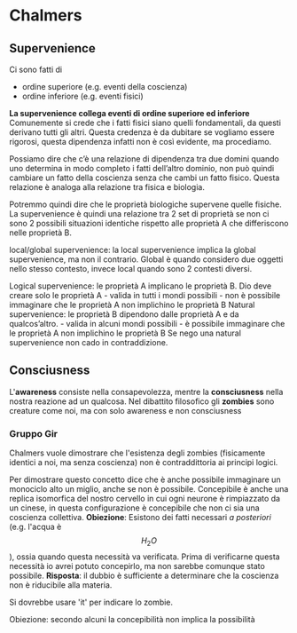 # Chalmers
## Supervenience
Ci sono fatti di 
- ordine superiore (e.g. eventi della coscienza)
- ordine inferiore (e.g. eventi fisici)

**La supervenience collega eventi di ordine superiore ed inferiore**
Comunemente si crede che i fatti fisici siano quelli fondamentali, da questi derivano tutti gli altri. Questa credenza è da dubitare se vogliamo essere rigorosi, questa dipendenza infatti non è così evidente, ma procediamo.

Possiamo dire che c’è una relazione di dipendenza tra due domini quando uno determina in modo completo i fatti dell’altro dominio, non può quindi cambiare un fatto della coscienza senza che cambi un fatto fisico. Questa relazione è analoga alla relazione tra fisica e biologia.

Potremmo quindi dire che le proprietà biologiche supervene quelle fisiche. La supervenience è quindi una relazione tra 2 set di proprietà se non ci sono 2 possibili situazioni identiche rispetto alle proprietà A che differiscono nelle proprietà B.

local/global supervenience: la local supervenience implica la global supervenience, ma non il contrario. Global è quando considero due oggetti nello stesso contesto, invece local quando sono 2 contesti diversi.

Logical supervenience: le proprietà A implicano le proprietà B. Dio deve creare solo le proprietà A
	- valida in tutti i mondi possibili
	- non è possibile immaginare che le proprietà A non implichino le proprietà B
Natural supervenience: le proprietà B dipendono dalle proprietà A e da qualcos’altro.
	- valida in alcuni mondi possibili
	- è possibile immaginare che le proprietà A non implichino le proprietà B
Se nego una natural supervenience non cado in contraddizione.

## Consciusness
L'**awareness** consiste nella consapevolezza, mentre la **consciusness** nella nostra reazione ad un qualcosa.
Nel dibattito filosofico gli **zombies** sono creature come noi, ma con solo awareness e non consciusness

### Gruppo Gir
Chalmers vuole dimostrare che l'esistenza degli zombies (fisicamente identici a noi, ma senza coscienza) non è contraddittoria ai principi logici.

Per dimostrare questo concetto dice che è anche possibile immaginare un monociclo alto un miglio, anche se non è possibile. Concepibile è anche una replica isomorfica del nostro cervello in cui ogni neurone è rimpiazzato da un cinese, in questa configurazione è concepibile che non ci sia una coscienza collettiva.
**Obiezione**: Esistono dei fatti necessari _a posteriori_ (e.g. l'acqua è $$H_2O$$), ossia quando questa necessità va verificata. Prima di verificarne questa necessità io avrei potuto concepirlo, ma non sarebbe comunque stato possibile.
**Risposta**: il dubbio è sufficiente a determinare che la coscienza non è riducibile alla materia.

Si dovrebbe usare 'it' per indicare lo zombie. 

Obiezione: secondo alcuni la concepibilità non implica la possibilità